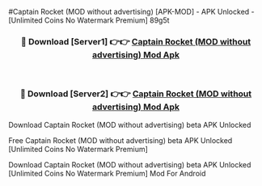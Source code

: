 #Captain Rocket (MOD without advertising) [APK-MOD] - APK Unlocked - [Unlimited Coins No Watermark Premium] 89g5t



<div align="center">

<h3>🔴 Download [Server1] 👉👉 <a href="https://momento.my/?title=Captain_Rocket_(MOD_without_advertising)">Captain Rocket (MOD without advertising) Mod Apk</a></h3><br>

<h3>🔴 Download [Server2] 👉👉 <a href="https://momento.my/?title=Captain_Rocket_(MOD_without_advertising)">Captain Rocket (MOD without advertising) Mod Apk</a></h3>
</div>



Download Captain Rocket (MOD without advertising) beta APK Unlocked

Free Captain Rocket (MOD without advertising) beta APK Unlocked [Unlimited Coins No Watermark Premium]

Download Captain Rocket (MOD without advertising) beta APK Unlocked [Unlimited Coins No Watermark Premium] Mod For Android
